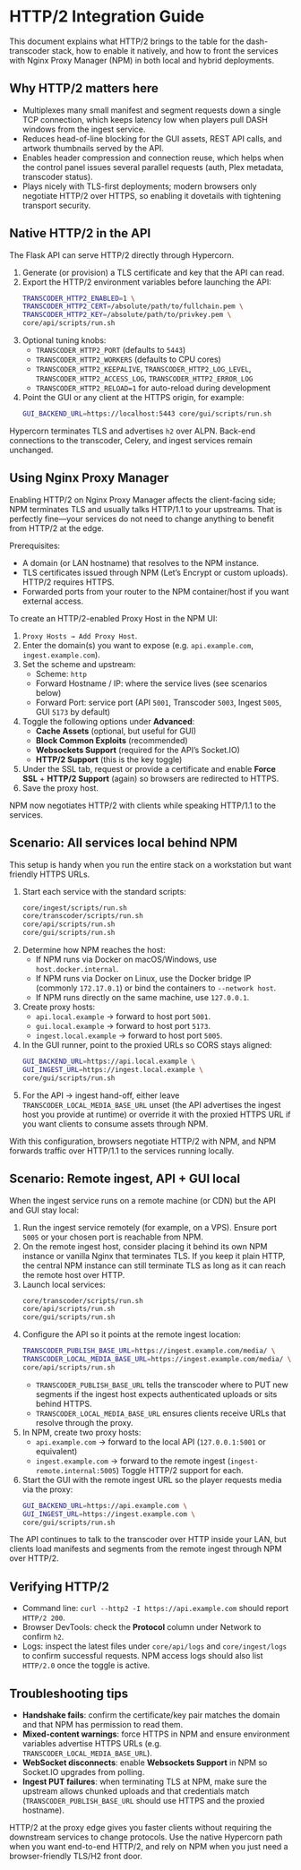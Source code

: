 # HTTP/2 Integration Guide

This document explains what HTTP/2 brings to the table for the dash-transcoder stack, how to enable it natively, and how to front the services with Nginx Proxy Manager (NPM) in both local and hybrid deployments.

## Why HTTP/2 matters here

- Multiplexes many small manifest and segment requests down a single TCP connection, which keeps latency low when players pull DASH windows from the ingest service.
- Reduces head-of-line blocking for the GUI assets, REST API calls, and artwork thumbnails served by the API.
- Enables header compression and connection reuse, which helps when the control panel issues several parallel requests (auth, Plex metadata, transcoder status).
- Plays nicely with TLS-first deployments; modern browsers only negotiate HTTP/2 over HTTPS, so enabling it dovetails with tightening transport security.

## Native HTTP/2 in the API

The Flask API can serve HTTP/2 directly through Hypercorn.

1. Generate (or provision) a TLS certificate and key that the API can read.
2. Export the HTTP/2 environment variables before launching the API:
   ```bash
   TRANSCODER_HTTP2_ENABLED=1 \
   TRANSCODER_HTTP2_CERT=/absolute/path/to/fullchain.pem \
   TRANSCODER_HTTP2_KEY=/absolute/path/to/privkey.pem \
   core/api/scripts/run.sh
   ```
3. Optional tuning knobs:
   - `TRANSCODER_HTTP2_PORT` (defaults to `5443`)
   - `TRANSCODER_HTTP2_WORKERS` (defaults to CPU cores)
   - `TRANSCODER_HTTP2_KEEPALIVE`, `TRANSCODER_HTTP2_LOG_LEVEL`, `TRANSCODER_HTTP2_ACCESS_LOG`, `TRANSCODER_HTTP2_ERROR_LOG`
   - `TRANSCODER_HTTP2_RELOAD=1` for auto-reload during development
4. Point the GUI or any client at the HTTPS origin, for example:
   ```bash
   GUI_BACKEND_URL=https://localhost:5443 core/gui/scripts/run.sh
   ```

Hypercorn terminates TLS and advertises `h2` over ALPN. Back-end connections to the transcoder, Celery, and ingest services remain unchanged.

## Using Nginx Proxy Manager

Enabling HTTP/2 on Nginx Proxy Manager affects the client-facing side; NPM terminates TLS and usually talks HTTP/1.1 to your upstreams. That is perfectly fine—your services do not need to change anything to benefit from HTTP/2 at the edge.

Prerequisites:

- A domain (or LAN hostname) that resolves to the NPM instance.
- TLS certificates issued through NPM (Let’s Encrypt or custom uploads). HTTP/2 requires HTTPS.
- Forwarded ports from your router to the NPM container/host if you want external access.

To create an HTTP/2-enabled Proxy Host in the NPM UI:

1. `Proxy Hosts → Add Proxy Host`.
2. Enter the domain(s) you want to expose (e.g. `api.example.com`, `ingest.example.com`).
3. Set the scheme and upstream:
   - Scheme: `http`
   - Forward Hostname / IP: where the service lives (see scenarios below)
   - Forward Port: service port (API `5001`, Transcoder `5003`, Ingest `5005`, GUI `5173` by default)
4. Toggle the following options under **Advanced**:
   - **Cache Assets** (optional, but useful for GUI)
   - **Block Common Exploits** (recommended)
   - **Websockets Support** (required for the API’s Socket.IO)
   - **HTTP/2 Support** (this is the key toggle)
5. Under the SSL tab, request or provide a certificate and enable **Force SSL** + **HTTP/2 Support** (again) so browsers are redirected to HTTPS.
6. Save the proxy host.

NPM now negotiates HTTP/2 with clients while speaking HTTP/1.1 to the services.

## Scenario: All services local behind NPM

This setup is handy when you run the entire stack on a workstation but want friendly HTTPS URLs.

1. Start each service with the standard scripts:
   ```bash
   core/ingest/scripts/run.sh
   core/transcoder/scripts/run.sh
   core/api/scripts/run.sh
   core/gui/scripts/run.sh
   ```
2. Determine how NPM reaches the host:
   - If NPM runs via Docker on macOS/Windows, use `host.docker.internal`.
   - If NPM runs via Docker on Linux, use the Docker bridge IP (commonly `172.17.0.1`) or bind the containers to `--network host`.
   - If NPM runs directly on the same machine, use `127.0.0.1`.
3. Create proxy hosts:
   - `api.local.example` → forward to host port `5001`.
   - `gui.local.example` → forward to host port `5173`.
   - `ingest.local.example` → forward to host port `5005`.
4. In the GUI runner, point to the proxied URLs so CORS stays aligned:
   ```bash
   GUI_BACKEND_URL=https://api.local.example \
   GUI_INGEST_URL=https://ingest.local.example \
   core/gui/scripts/run.sh
   ```
5. For the API → ingest hand-off, either leave `TRANSCODER_LOCAL_MEDIA_BASE_URL` unset (the API advertises the ingest host you provide at runtime) or override it with the proxied HTTPS URL if you want clients to consume assets through NPM.

With this configuration, browsers negotiate HTTP/2 with NPM, and NPM forwards traffic over HTTP/1.1 to the services running locally.

## Scenario: Remote ingest, API + GUI local

When the ingest service runs on a remote machine (or CDN) but the API and GUI stay local:

1. Run the ingest service remotely (for example, on a VPS). Ensure port `5005` or your chosen port is reachable from NPM.
2. On the remote ingest host, consider placing it behind its own NPM instance or vanilla Nginx that terminates TLS. If you keep it plain HTTP, the central NPM instance can still terminate TLS as long as it can reach the remote host over HTTP.
3. Launch local services:
   ```bash
   core/transcoder/scripts/run.sh
   core/api/scripts/run.sh
   core/gui/scripts/run.sh
   ```
4. Configure the API so it points at the remote ingest location:
   ```bash
   TRANSCODER_PUBLISH_BASE_URL=https://ingest.example.com/media/ \
   TRANSCODER_LOCAL_MEDIA_BASE_URL=https://ingest.example.com/media/ \
   core/api/scripts/run.sh
   ```
   - `TRANSCODER_PUBLISH_BASE_URL` tells the transcoder where to PUT new segments if the ingest host expects authenticated uploads or sits behind HTTPS.
   - `TRANSCODER_LOCAL_MEDIA_BASE_URL` ensures clients receive URLs that resolve through the proxy.
5. In NPM, create two proxy hosts:
   - `api.example.com` → forward to the local API (`127.0.0.1:5001` or equivalent)
   - `ingest.example.com` → forward to the remote ingest (`ingest-remote.internal:5005`)
   Toggle HTTP/2 support for each.
6. Start the GUI with the remote ingest URL so the player requests media via the proxy:
   ```bash
   GUI_BACKEND_URL=https://api.example.com \
   GUI_INGEST_URL=https://ingest.example.com \
   core/gui/scripts/run.sh
   ```

The API continues to talk to the transcoder over HTTP inside your LAN, but clients load manifests and segments from the remote ingest through NPM over HTTP/2.

## Verifying HTTP/2

- Command line: `curl --http2 -I https://api.example.com` should report `HTTP/2 200`.
- Browser DevTools: check the **Protocol** column under Network to confirm `h2`.
- Logs: inspect the latest files under `core/api/logs` and `core/ingest/logs` to confirm successful requests. NPM access logs should also list `HTTP/2.0` once the toggle is active.

## Troubleshooting tips

- **Handshake fails**: confirm the certificate/key pair matches the domain and that NPM has permission to read them.
- **Mixed-content warnings**: force HTTPS in NPM and ensure environment variables advertise HTTPS URLs (e.g. `TRANSCODER_LOCAL_MEDIA_BASE_URL`).
- **WebSocket disconnects**: enable **Websockets Support** in NPM so Socket.IO upgrades from polling.
- **Ingest PUT failures**: when terminating TLS at NPM, make sure the upstream allows chunked uploads and that credentials match (`TRANSCODER_PUBLISH_BASE_URL` should use HTTPS and the proxied hostname).

HTTP/2 at the proxy edge gives you faster clients without requiring the downstream services to change protocols. Use the native Hypercorn path when you want end-to-end HTTP/2, and rely on NPM when you just need a browser-friendly TLS/H2 front door.
